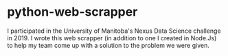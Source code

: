 # python-web-scrapper
I participated in the University of Manitoba's Nexus Data Science challenge in 2019. I wrote this web scrapper (in addition to one I created in Node.Js) to help my team come up with a solution to the problem we were given.
